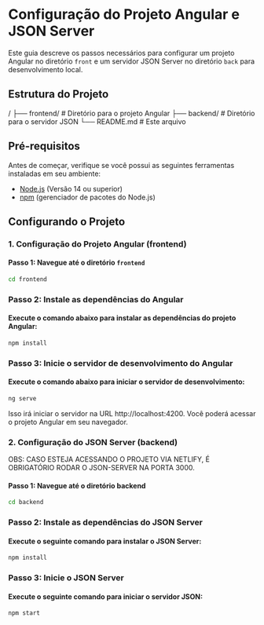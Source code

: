 # Configuração do Projeto Angular e JSON Server

Este guia descreve os passos necessários para configurar um projeto Angular no diretório `front` e um servidor JSON Server no diretório `back` para desenvolvimento local.

## Estrutura do Projeto

/
├── frontend/ # Diretório para o projeto Angular
├── backend/ # Diretório para o servidor JSON
└── README.md # Este arquivo

## Pré-requisitos

Antes de começar, verifique se você possui as seguintes ferramentas instaladas em seu ambiente:

- [Node.js](https://nodejs.org/) (Versão 14 ou superior)
- [npm](https://www.npmjs.com/) (gerenciador de pacotes do Node.js)

## Configurando o Projeto

### 1. Configuração do Projeto Angular (frontend)

#### Passo 1: Navegue até o diretório `frontend`

```bash
cd frontend
```

### Passo 2: Instale as dependências do Angular

#### Execute o comando abaixo para instalar as dependências do projeto Angular:

```bash
npm install
```

### Passo 3: Inicie o servidor de desenvolvimento do Angular

#### Execute o comando abaixo para iniciar o servidor de desenvolvimento:

```bash
ng serve
```

Isso irá iniciar o servidor na URL http://localhost:4200. Você poderá acessar o projeto Angular em seu navegador.

### 2. Configuração do JSON Server (backend)

OBS: CASO ESTEJA ACESSANDO O PROJETO VIA NETLIFY, É OBRIGATÓRIO RODAR O JSON-SERVER NA PORTA 3000.

#### Passo 1: Navegue até o diretório backend

```bash
cd backend
```

### Passo 2: Instale as dependências do JSON Server

#### Execute o seguinte comando para instalar o JSON Server:

```bash
npm install
```

### Passo 3: Inicie o JSON Server

#### Execute o seguinte comando para iniciar o servidor JSON:

```bash
npm start
```
